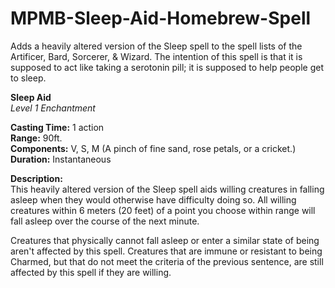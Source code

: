# MPMB-Sleep-Aid-Homebrew-Spell
Adds a heavily altered version of the Sleep spell to the spell lists of the Artificer, Bard, Sorcerer, &amp; Wizard. The intention of this spell is that it is supposed to act like taking a serotonin pill; it is supposed to help people get to sleep.

**Sleep Aid** <br>
*Level 1 Enchantment*

**Casting Time:** 1 action <br>
**Range:** 90ft. <br>
**Components:** V, S, M (A pinch of fine sand, rose petals, or a cricket.)<br>
**Duration:** Instantaneous

**Description:**<br>
This heavily altered version of the Sleep spell aids willing creatures in falling asleep when they would otherwise have difficulty doing so. All willing creatures within 6 meters (20 feet) of a point you choose within range will fall asleep over the course of the next minute.

Creatures that physically cannot fall asleep or enter a similar state of being aren't affected by this spell. Creatures that are immune or resistant to being Charmed, but that do not meet the criteria of the previous sentence, are still affected by this spell if they are willing.
